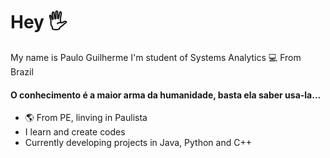 # Hey 🖐

My name is Paulo Guilherme
I'm student of Systems Analytics 💻
From Brazil

#### O conhecimento é a maior arma da humanidade, basta ela saber usa-la...

- 🌎 From PE, linving in Paulista
- I learn and create codes
- Currently developing projects in Java, Python and C++
